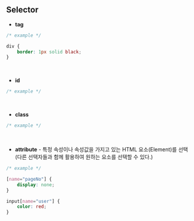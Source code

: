 ## Selector

* **tag**
``` css
/* example */

div {
    border: 1px solid black;
}

```
<br>

* **id**
``` css
/* example */


```
<br>

* **class**
``` css
/* example */


```
<br>

* **attribute**
  *-* 특정 속성이나 속성값을 가지고 있는 HTML 요소(Element)를 선택
    (다른 선택자들과 함께 활용하여 원하는 요소를 선택할 수 있다.)

``` css
/* example */

[name="pageNo"] {
    display: none;
}

input[name="user"] {
    color: red;
}

```


